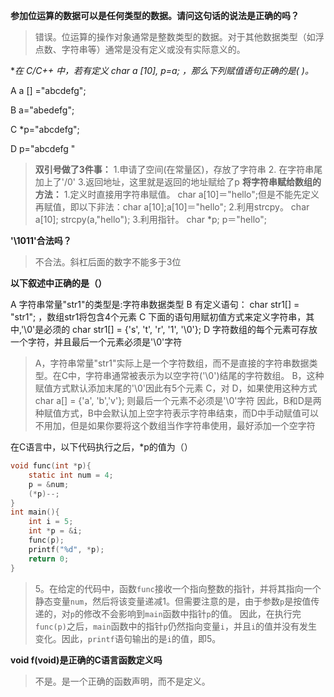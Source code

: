 **参加位运算的数据可以是任何类型的数据。请问这句话的说法是正确的吗？**

> 错误。位运算的操作对象通常是整数类型的数据。对于其他数据类型（如浮点数、字符串等）通常是没有定义或没有实际意义的。

**在 C/C++ 中，若有定义 char a [10], *p=a; ，那么下列赋值语句正确的是( )。**  

A a [] ="abcdefg";

B a="abedefg";

C *p="abcdefg";

D p="abcdefg "

> **双引号做了3件事：**
>  1.申请了空间(在常量区)，存放了字符串
>   2. 在字符串尾加上了'/0'
>   3.返回地址，这里就是返回的地址赋给了p
> **将字符串赋给数组的方法：**
> 1.定义时直接用字符串赋值。 char a[10]＝"hello";但是不能先定义再赋值，即以下非法：char a[10];a[10]＝"hello"; 
> 2.利用strcpy。 char a[10]; strcpy(a,"hello"); 
> 3.利用指针。 char *p; p＝"hello";  

**'\1011'合法吗？**

> 不合法。斜杠后面的数字不能多于3位

**以下叙述中正确的是（）**

A 字符串常量"str1"的类型是:字符串数据类型
B 有定义语句： char str1[] = "str1"; ，数组str1将包含4个元素
C 下面的语句用赋初值方式来定义字符串，其中,'\0'是必须的 char str1[] = {'s', 't', 'r', '1', '\0'};
D 字符数组的每个元素可存放一个字符，并且最后一个元素必须是'\0'字符

> A，字符串常量"str1"实际上是一个字符数组，而不是直接的字符串数据类型。在C中，字符串通常被表示为以空字符('\0')结尾的字符数组。
> B，这种赋值方式默认添加末尾的'\0'因此有5个元素
> C，对
> D，如果使用这种方式 char a[] = {'a', 'b','v'}; 则最后一个元素不必须是'\0'字符
> 因此，B和D是两种赋值方式，B中会默认加上空字符表示字符串结束，而D中手动赋值可以不用加，但是如果你要将这个数组当作字符串使用，最好添加一个空字符

在C语言中，以下代码执行之后，*p的值为（）
```c
void func(int *p){
    static int num = 4;
    p = &num;
    (*p)--;
}
int main(){
    int i = 5;
    int *p = &i;
    func(p);
    printf("%d", *p);
    return 0;
}
```

> 5。在给定的代码中，函数`func`接收一个指向整数的指针，并将其指向一个静态变量`num`，然后将该变量递减1。但需要注意的是，由于参数`p`是按值传递的，对`p`的修改不会影响到`main`函数中指针`p`的值。
> 因此，在执行完`func(p)`之后，`main`函数中的指针`p`仍然指向变量`i`，并且`i`的值并没有发生变化。因此，`printf`语句输出的是`i`的值，即5。

**void f(void)是正确的C语言函数定义吗**

> 不是。是一个正确的函数声明，而不是定义。

